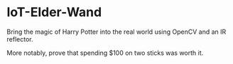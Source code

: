 # IoT-Elder-Wand
Bring the magic of Harry Potter into the real world using OpenCV and an IR reflector.

More notably, prove that spending $100 on two sticks was worth it.
